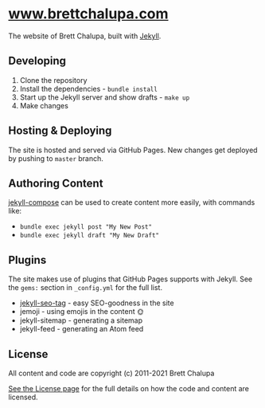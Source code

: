 # www.brettchalupa.com

The website of Brett Chalupa, built with [Jekyll](http://jekyllrb.com).

## Developing

1. Clone the repository
2. Install the dependencies - `bundle install`
3. Start up the Jekyll server and show drafts - `make up`
4. Make changes

## Hosting & Deploying

The site is hosted and served via GitHub Pages. New changes get deployed
by pushing to `master` branch.

## Authoring Content

[jekyll-compose](https://github.com/jekyll/jekyll-compose) can be used
to create content more easily, with commands like:

- `bundle exec jekyll post "My New Post"`
- `bundle exec jekyll draft "My New Draft"`

## Plugins

The site makes use of plugins that GitHub Pages supports with Jekyll.
See the `gems:` section in `_config.yml` for the full list.

- [jekyll-seo-tag](https://github.com/jekyll/jekyll-seo-tag) - easy
  SEO-goodness in the site
- jemoji - using emojis in the content :sun_with_face:
- jekyll-sitemap - generating a sitemap
- jekyll-feed - generating an Atom feed

## License

All content and code are copyright (c) 2011-2021 Brett Chalupa

[See the License page](http://www.brettchalupa.com/license) for the full
details on how the code and content are licensed.
